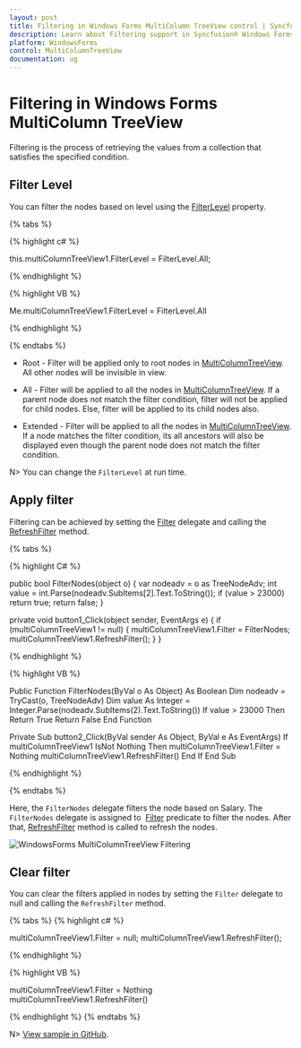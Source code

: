 ```yaml
---
layout: post
title: Filtering in Windows Forms MultiColumn TreeView control | Syncfusion®
description: Learn about Filtering support in Syncfusion® Windows Forms MultiColumn TreeView control and more details.
platform: WindowsForms
control: MultiColumnTreeView
documentation: ug
---
```


# Filtering in Windows Forms MultiColumn TreeView

Filtering is the process of retrieving the values from a collection that satisfies the specified condition.

## Filter Level

You can filter the nodes based on level using the [FilterLevel](https://help.syncfusion.com/cr/windowsforms/Syncfusion.Windows.Forms.Tools.MultiColumnTreeView.MultiColumnTreeView.html#Syncfusion_Windows_Forms_Tools_MultiColumnTreeView_MultiColumnTreeView_FilterLevel) property.

{% tabs %}

{% highlight c# %}

this.multiColumnTreeView1.FilterLevel = FilterLevel.All;

{% endhighlight %}

{% highlight VB %}

Me.multiColumnTreeView1.FilterLevel = FilterLevel.All

{% endhighlight %}

{% endtabs %}

* Root - Filter will be applied only to root nodes in [MultiColumnTreeView](https://help.syncfusion.com/cr/windowsforms/Syncfusion.Windows.Forms.Tools.MultiColumnTreeView.MultiColumnTreeView.html). All other nodes will be invisible in view.

* All - Filter will be applied to all the nodes in [MultiColumnTreeView](https://help.syncfusion.com/cr/windowsforms/Syncfusion.Windows.Forms.Tools.MultiColumnTreeView.MultiColumnTreeView.html). If a parent node does not match the filter condition, filter will not be applied for child nodes. Else, filter will be applied to its child nodes also.

* Extended - Filter will be applied to all the nodes in [MultiColumnTreeView](https://help.syncfusion.com/cr/windowsforms/Syncfusion.Windows.Forms.Tools.MultiColumnTreeView.MultiColumnTreeView.html). If a node matches the filter condition, its all ancestors will also be displayed even though the parent node does not match the filter condition.

N> You can change the `FilterLevel` at run time.

## Apply filter

Filtering can be achieved by setting the [Filter](https://help.syncfusion.com/cr/windowsforms/Syncfusion.Windows.Forms.Tools.MultiColumnTreeView.MultiColumnTreeView.html#Syncfusion_Windows_Forms_Tools_MultiColumnTreeView_MultiColumnTreeView_Filter) delegate and calling the [RefreshFilter](https://help.syncfusion.com/cr/windowsforms/Syncfusion.Windows.Forms.Tools.MultiColumnTreeView.MultiColumnTreeView.html#Syncfusion_Windows_Forms_Tools_MultiColumnTreeView_MultiColumnTreeView_RefreshFilter) method.

{% tabs %}

{% highlight C# %}

public bool FilterNodes(object o)
{
  var nodeadv = o as TreeNodeAdv;
  int value = int.Parse(nodeadv.SubItems[2].Text.ToString());
  if (value > 23000)
    return true;
  return false;
}

private void button1_Click(object sender, EventArgs e)
{
  if (multiColumnTreeView1 != null)
  {
    multiColumnTreeView1.Filter = FilterNodes;
    multiColumnTreeView1.RefreshFilter();
  }
}

{% endhighlight %}      

{% highlight VB %}

Public Function FilterNodes(ByVal o As Object) As Boolean
  Dim nodeadv = TryCast(o, TreeNodeAdv)
  Dim value As Integer = Integer.Parse(nodeadv.SubItems(2).Text.ToString())
  If value > 23000 Then Return True
  Return False
End Function 

Private Sub button2_Click(ByVal sender As Object, ByVal e As EventArgs)
  If multiColumnTreeView1 IsNot Nothing Then
    multiColumnTreeView1.Filter = Nothing
    multiColumnTreeView1.RefreshFilter()
  End If
End Sub

{% endhighlight %}

{% endtabs %}

Here, the `FilterNodes` delegate filters the node based on Salary. The `FilterNodes` delegate is assigned to  [Filter](https://help.syncfusion.com/cr/windowsforms/Syncfusion.Windows.Forms.Tools.MultiColumnTreeView.MultiColumnTreeView.html#Syncfusion_Windows_Forms_Tools_MultiColumnTreeView_MultiColumnTreeView_Filter) predicate to filter the nodes. After that, [RefreshFilter](https://help.syncfusion.com/cr/windowsforms/Syncfusion.Windows.Forms.Tools.MultiColumnTreeView.MultiColumnTreeView.html#Syncfusion_Windows_Forms_Tools_MultiColumnTreeView_MultiColumnTreeView_RefreshFilter) method is called to refresh the nodes.

![WindowsForms MultiColumnTreeView Filtering](Filtering_images/WindowsForms-MultiColumnTreeView-Filtering.png)

## Clear filter

You can clear the filters applied in nodes by setting the `Filter` delegate to null and calling the `RefreshFilter` method.

{% tabs %}
{% highlight c# %}

multiColumnTreeView1.Filter = null;
multiColumnTreeView1.RefreshFilter();

{% endhighlight %}

{% highlight VB %}

multiColumnTreeView1.Filter = Nothing
multiColumnTreeView1.RefreshFilter()

{% endhighlight %}
{% endtabs %}

N> [View sample in GitHub](https://github.com/SyncfusionExamples/Filtering-support-in-MultiColumnTreeView).
